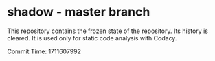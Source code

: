 # shadow - master branch

This repository contains the frozen state of the repository.
Its history is cleared. It is used only for static code
analysis with Codacy.

Commit Time: 1711607992